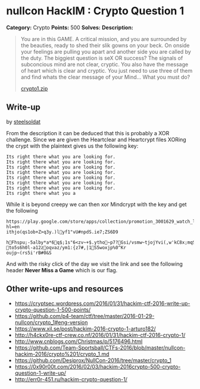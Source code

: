 # nullcon HackIM : Crypto Question 1

**Category:** Crypto
**Points:** 500
**Solves:** 
**Description:**

> You are in this GAME. A critical mission, and you are surrounded by the beauties, ready to shed their slik gowns on your beck. On onside your feelings are pulling you apart and another side you are called by the duty. The biggiest question is seX OR success? The signals of subconcious mind are not clear, cryptic. You also have the message of heart which is clear and cryptic. You just need to use three of them and find whats the clear message of your Mind... What you must do?
> 
> 
> [crypto1.zip](./crypto1.zip)


## Write-up

by [steelsoldat](https://github.com/steelsoldat)

From the description it can be deduced that this is probably a XOR challenge. Since we are given the Heartclear and Heartcrypt files XORing the crypt with the plaintext gives us the following key:

```
Its right there what you are looking for.
Its right there what you are looking for.
Its right there what you are looking for.
Its right there what you are looking for.
Its right there what you are looking for.
Its right there what you are looking for.
Its right there what you are looking for.
Its right there what you a
```

While it is beyond creepy we can then xor Mindcrypt with the key and get the following

```
https://play.google.com/store/apps/collection/promotion_3001629_watch_live_games?hl=en
ithjo(qs1ob+Z>q3y.)lyf1"vU#npdS.ie7;ZS6D9
                                         hFhspu;-5alby*a*6q$;1s"6<zv~+$.ytho~p7?Gsi/vsmw~tjojYvi(,w'kC8x;mqS"b9l[|!
to5s6h0l-a12zoqvaz/ym1:{z7#,|1S5woxjp%0^Kr
oujp~(rs5i'rB#0&S
```

And with the risky click of the day we visit the link and see the following header **Never Miss a Game** which is our flag.

## Other write-ups and resources

* <https://cryptsec.wordpress.com/2016/01/31/hackim-ctf-2016-write-up-crypto-question-1-500-points/>
* <https://github.com/p4-team/ctf/tree/master/2016-01-29-nullcon/crypto_1#eng-version>
* <https://www.xil.se/post/hackim-2016-crypto-1-arturo182/>
* <http://h4ckx0re-ctf-crew.co.nf/2016/01/31/hackim-ctf-2016-crypto-1/>
* <http://www.cnblogs.com/Christmas/p/5176496.html>
* <https://github.com/Team-Sportsball/CTFs-2016/blob/master/nullcon-hackim-2016/crypto%201/crypto_1.md>
* <https://github.com/Desiprox/NullCon-2016/tree/master/crypto_1>
* <https://0x90r00t.com/2016/02/03/hackim-2016crypto-500-crypto-question-1-write-up/>
* <http://err0r-451.ru/hackim-crypto-question-1/>
